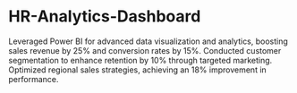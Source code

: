 # HR-Analytics-Dashboard
Leveraged Power BI for advanced data visualization and analytics, boosting sales revenue by 25% and conversion rates by 15%. Conducted customer segmentation to enhance retention by 10% through targeted marketing. Optimized regional sales strategies, achieving an 18% improvement in performance.
